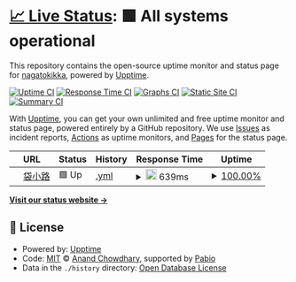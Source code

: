 # [📈 Live Status](https://nagatokikka.github.io/upptime): <!--live status--> **🟩 All systems operational**

This repository contains the open-source uptime monitor and status page for [nagatokikka](https://nagatokikka.github.io/upptime), powered by [Upptime](https://github.com/upptime/upptime).

[![Uptime CI](https://github.com/nagatokikka/upptime/workflows/Uptime%20CI/badge.svg)](https://github.com/nagatokikka/upptime/actions?query=workflow%3A%22Uptime+CI%22)
[![Response Time CI](https://github.com/nagatokikka/upptime/workflows/Response%20Time%20CI/badge.svg)](https://github.com/nagatokikka/upptime/actions?query=workflow%3A%22Response+Time+CI%22)
[![Graphs CI](https://github.com/nagatokikka/upptime/workflows/Graphs%20CI/badge.svg)](https://github.com/nagatokikka/upptime/actions?query=workflow%3A%22Graphs+CI%22)
[![Static Site CI](https://github.com/nagatokikka/upptime/workflows/Static%20Site%20CI/badge.svg)](https://github.com/nagatokikka/upptime/actions?query=workflow%3A%22Static+Site+CI%22)
[![Summary CI](https://github.com/nagatokikka/upptime/workflows/Summary%20CI/badge.svg)](https://github.com/nagatokikka/upptime/actions?query=workflow%3A%22Summary+CI%22)

With [Upptime](https://upptime.js.org), you can get your own unlimited and free uptime monitor and status page, powered entirely by a GitHub repository. We use [Issues](https://github.com/nagatokikka/upptime/issues) as incident reports, [Actions](https://github.com/nagatokikka/upptime/actions) as uptime monitors, and [Pages](https://nagatokikka.github.io/upptime) for the status page.

<!--start: status pages-->
<!-- This summary is generated by Upptime (https://github.com/upptime/upptime) -->
<!-- Do not edit this manually, your changes will be overwritten -->
<!-- prettier-ignore -->
| URL | Status | History | Response Time | Uptime |
| --- | ------ | ------- | ------------- | ------ |
| <img alt="" src="https://icons.duckduckgo.com/ip3/mi.blindalley.net.ico" height="13"> [袋小路](https://mi.blindalley.net) | 🟩 Up | [.yml](https://github.com/nagatokikka/upptime/commits/HEAD/history/.yml) | <details><summary><img alt="Response time graph" src="./graphs//response-time-week.png" height="20"> 639ms</summary><br><a href="https://nagatokikka.github.io/upptime/history/"><img alt="Response time 639" src="https://img.shields.io/endpoint?url=https%3A%2F%2Fraw.githubusercontent.com%2Fnagatokikka%2Fupptime%2FHEAD%2Fapi%2F%2Fresponse-time.json"></a><br><a href="https://nagatokikka.github.io/upptime/history/"><img alt="24-hour response time 740" src="https://img.shields.io/endpoint?url=https%3A%2F%2Fraw.githubusercontent.com%2Fnagatokikka%2Fupptime%2FHEAD%2Fapi%2F%2Fresponse-time-day.json"></a><br><a href="https://nagatokikka.github.io/upptime/history/"><img alt="7-day response time 639" src="https://img.shields.io/endpoint?url=https%3A%2F%2Fraw.githubusercontent.com%2Fnagatokikka%2Fupptime%2FHEAD%2Fapi%2F%2Fresponse-time-week.json"></a><br><a href="https://nagatokikka.github.io/upptime/history/"><img alt="30-day response time 639" src="https://img.shields.io/endpoint?url=https%3A%2F%2Fraw.githubusercontent.com%2Fnagatokikka%2Fupptime%2FHEAD%2Fapi%2F%2Fresponse-time-month.json"></a><br><a href="https://nagatokikka.github.io/upptime/history/"><img alt="1-year response time 639" src="https://img.shields.io/endpoint?url=https%3A%2F%2Fraw.githubusercontent.com%2Fnagatokikka%2Fupptime%2FHEAD%2Fapi%2F%2Fresponse-time-year.json"></a></details> | <details><summary><a href="https://nagatokikka.github.io/upptime/history/">100.00%</a></summary><a href="https://nagatokikka.github.io/upptime/history/"><img alt="All-time uptime 100.00%" src="https://img.shields.io/endpoint?url=https%3A%2F%2Fraw.githubusercontent.com%2Fnagatokikka%2Fupptime%2FHEAD%2Fapi%2F%2Fuptime.json"></a><br><a href="https://nagatokikka.github.io/upptime/history/"><img alt="24-hour uptime 100.00%" src="https://img.shields.io/endpoint?url=https%3A%2F%2Fraw.githubusercontent.com%2Fnagatokikka%2Fupptime%2FHEAD%2Fapi%2F%2Fuptime-day.json"></a><br><a href="https://nagatokikka.github.io/upptime/history/"><img alt="7-day uptime 100.00%" src="https://img.shields.io/endpoint?url=https%3A%2F%2Fraw.githubusercontent.com%2Fnagatokikka%2Fupptime%2FHEAD%2Fapi%2F%2Fuptime-week.json"></a><br><a href="https://nagatokikka.github.io/upptime/history/"><img alt="30-day uptime 100.00%" src="https://img.shields.io/endpoint?url=https%3A%2F%2Fraw.githubusercontent.com%2Fnagatokikka%2Fupptime%2FHEAD%2Fapi%2F%2Fuptime-month.json"></a><br><a href="https://nagatokikka.github.io/upptime/history/"><img alt="1-year uptime 100.00%" src="https://img.shields.io/endpoint?url=https%3A%2F%2Fraw.githubusercontent.com%2Fnagatokikka%2Fupptime%2FHEAD%2Fapi%2F%2Fuptime-year.json"></a></details>

<!--end: status pages-->

[**Visit our status website →**](https://nagatokikka.github.io/upptime)

## 📄 License

- Powered by: [Upptime](https://github.com/upptime/upptime)
- Code: [MIT](./LICENSE) © [Anand Chowdhary](https://anandchowdhary.com), supported by [Pabio](https://pabio.com)
- Data in the `./history` directory: [Open Database License](https://opendatacommons.org/licenses/odbl/1-0/)

